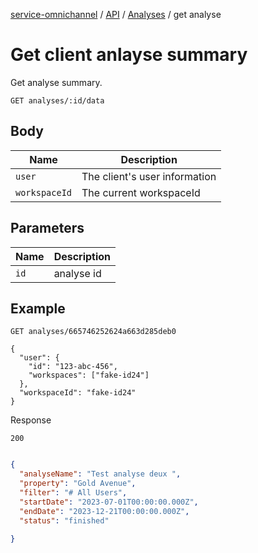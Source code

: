 [service-omnichannel](../../../../README.md) / [API](../README.md) / [Analyses](./README.md) / get analyse  

# Get client anlayse summary

Get analyse summary. 

```text
GET analyses/:id/data
```

## Body

| Name           | Description                                         |
|----------------|-----------------------------------------------------|
| `user`         | The client's user information                       |
| `workspaceId`  | The current workspaceId                             |


## Parameters

| Name           | Description                                         |
|----------------|-----------------------------------------------------|
| `id`           | analyse id                                          |



## Example

```text
GET analyses/665746252624a663d285deb0

{
  "user": {
    "id": "123-abc-456",
    "workspaces": ["fake-id24"]
  },
  "workspaceId": "fake-id24"
}
```

Response

```text
200
```

```json

{
  "analyseName": "Test analyse deux ",
  "property": "Gold Avenue",
  "filter": "# All Users",
  "startDate": "2023-07-01T00:00:00.000Z",
  "endDate": "2023-12-21T00:00:00.000Z",
  "status": "finished"

}    
            

```